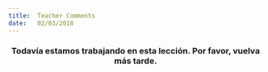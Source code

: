 ```yaml
---
title:  Teacher Comments
date:   02/03/2018
---
```


### <center>Todavía estamos trabajando en esta lección. Por favor, vuelva más tarde.</center>